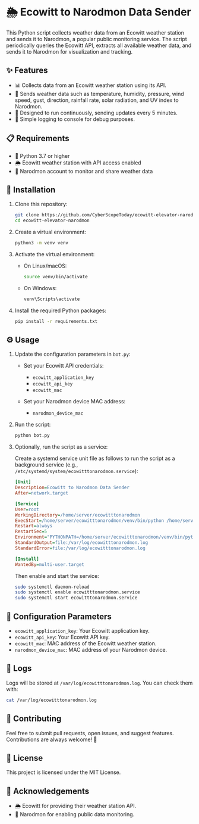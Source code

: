 # 🌦️ Ecowitt to Narodmon Data Sender

This Python script collects weather data from an Ecowitt weather station and sends it to Narodmon, a popular public monitoring service. The script periodically queries the Ecowitt API, extracts all available weather data, and sends it to Narodmon for visualization and tracking.

## ✨ Features

- 📊 Collects data from an Ecowitt weather station using its API.
- 📡 Sends weather data such as temperature, humidity, pressure, wind speed, gust, direction, rainfall rate, solar radiation, and UV index to Narodmon.
- 🔄 Designed to run continuously, sending updates every 5 minutes.
- 🐛 Simple logging to console for debug purposes.

## 📋 Requirements

- 🐍 Python 3.7 or higher
- 🌦️ Ecowitt weather station with API access enabled
- 📡 Narodmon account to monitor and share weather data

## 🚀 Installation

1. Clone this repository:

   ```bash
   git clone https://github.com/CyberScopeToday/ecowitt-elevator-narodmon.git
   cd ecowitt-elevator-narodmon
   ```

2. Create a virtual environment:

   ```bash
   python3 -m venv venv
   ```

3. Activate the virtual environment:

   - On Linux/macOS:
     ```bash
     source venv/bin/activate
     ```
   - On Windows:
     ```cmd
     venv\Scripts\activate
     ```

4. Install the required Python packages:

   ```bash
   pip install -r requirements.txt
   ```

## ⚙️ Usage

1. Update the configuration parameters in `bot.py`:

   - Set your Ecowitt API credentials:
     - `ecowitt_application_key`
     - `ecowitt_api_key`
     - `ecowitt_mac`
   
   - Set your Narodmon device MAC address:
     - `narodmon_device_mac`

2. Run the script:

   ```bash
   python bot.py
   ```

3. Optionally, run the script as a service:

   Create a systemd service unit file as follows to run the script as a background service (e.g., `/etc/systemd/system/ecowitttonarodmon.service`):

   ```ini
   [Unit]
   Description=Ecowitt to Narodmon Data Sender
   After=network.target

   [Service]
   User=root
   WorkingDirectory=/home/server/ecowitttonarodmon
   ExecStart=/home/server/ecowitttonarodmon/venv/bin/python /home/server/ecowitttonarodmon/bot.py
   Restart=always
   RestartSec=5
   Environment="PYTHONPATH=/home/server/ecowitttonarodmon/venv/bin/python"
   StandardOutput=file:/var/log/ecowitttonarodmon.log
   StandardError=file:/var/log/ecowitttonarodmon.log

   [Install]
   WantedBy=multi-user.target
   ```

   Then enable and start the service:

   ```bash
   sudo systemctl daemon-reload
   sudo systemctl enable ecowitttonarodmon.service
   sudo systemctl start ecowitttonarodmon.service
   ```

## 🔧 Configuration Parameters

- `ecowitt_application_key`: Your Ecowitt application key.
- `ecowitt_api_key`: Your Ecowitt API key.
- `ecowitt_mac`: MAC address of the Ecowitt weather station.
- `narodmon_device_mac`: MAC address of your Narodmon device.

## 📜 Logs

Logs will be stored at `/var/log/ecowitttonarodmon.log`. You can check them with:

```bash
cat /var/log/ecowitttonarodmon.log
```

## 🤝 Contributing

Feel free to submit pull requests, open issues, and suggest features. Contributions are always welcome! 🙌

## 📄 License

This project is licensed under the MIT License.

## 🙏 Acknowledgements

- 🌦️ Ecowitt for providing their weather station API.
- 📡 Narodmon for enabling public data monitoring.

